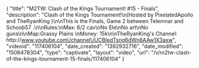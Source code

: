 {
    "title": "M2TW: Clash of the Kings Tournament! #15 - Finals",
    "description": "Clash of the Kings Tournament!\n(Hosted by PixelatedApollo and TheRyanKing )\n\nThis is the Finals, Game 2 between Telemnar and Schoob57 .\n\nRules:\nMax: 6\/2 cav\nNo Ele\nNo art\nNo guns\n\nMap:Grassy Plains \nMoney: 15k\n\nTheRyanKing's Channel: http:\/\/www.youtube.com\/channel\/UCBIedTsnq6dWn8AAw1X3axw",
    "videoid": "117406104",
    "date_created": "1392932716",
    "date_modified": "1506478304",
    "type": "captivate",
    "layout": "video",
    "url": "\/v\/m2tw-clash-of-the-kings-tournament-15-finals\/117406104"
}